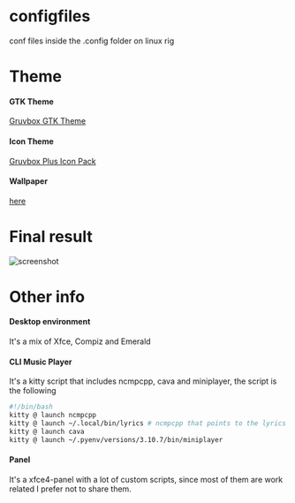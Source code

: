 # configfiles
conf files inside the .config folder on linux rig

# Theme

#### GTK Theme
[Gruvbox GTK Theme](https://github.com/Fausto-Korpsvart/Gruvbox-GTK-Theme)

#### Icon Theme
[Gruvbox Plus Icon Pack](https://github.com/SylEleuth/gruvbox-plus-icon-pack)

#### Wallpaper
[here](https://i.imgur.com/XgBCCoI.jpeg)

# Final result

![screenshot](https://user-images.githubusercontent.com/56108546/216192787-f99acbcf-1fd9-45af-b10a-407cc22231ce.jpg)

# Other info

#### Desktop environment
It's a mix of Xfce, Compiz and Emerald

#### CLI Music Player
It's a kitty script that includes ncmpcpp, cava and miniplayer, the script is the following
```bash
#!/bin/bash
kitty @ launch ncmpcpp
kitty @ launch ~/.local/bin/lyrics # ncmpcpp that points to the lyrics conf
kitty @ launch cava
kitty @ launch ~/.pyenv/versions/3.10.7/bin/miniplayer
```

#### Panel
It's a xfce4-panel with a lot of custom scripts, since most of them are work related I prefer not to share them.
